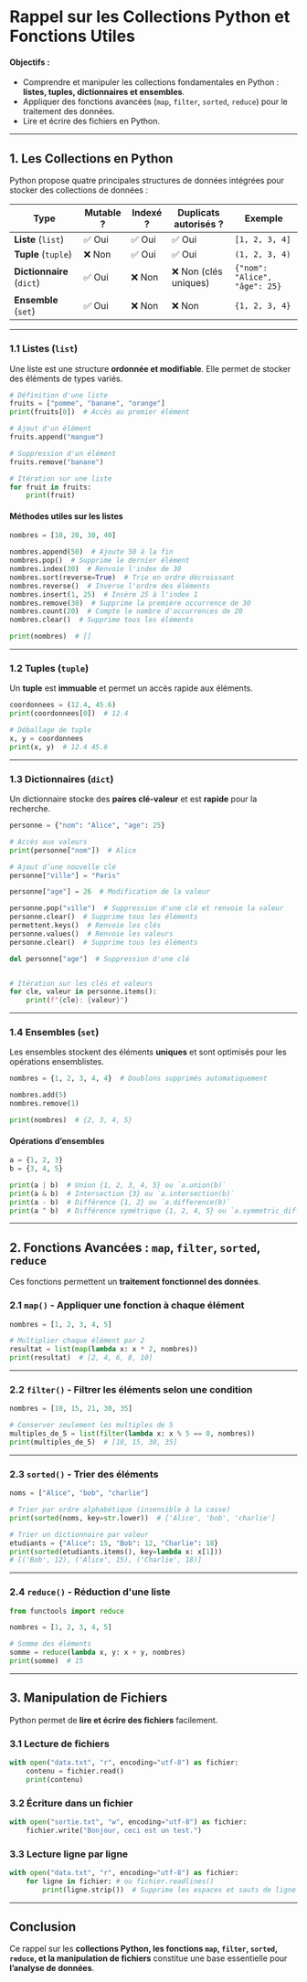 # Rappel sur les Collections Python et Fonctions Utiles

#### Objectifs :
- Comprendre et manipuler les collections fondamentales en Python : **listes, tuples, dictionnaires et ensembles**.
- Appliquer des fonctions avancées (`map`, `filter`, `sorted`, `reduce`) pour le traitement des données.
- Lire et écrire des fichiers en Python.

---

## 1. Les Collections en Python
Python propose quatre principales structures de données intégrées pour stocker des collections de données :

| Type         | Mutable ? | Indexé ? | Duplicats autorisés ? | Exemple |
|-------------|----------|----------|---------------------|---------|
| **Liste** (`list`) | ✅ Oui | ✅ Oui | ✅ Oui | `[1, 2, 3, 4]` |
| **Tuple** (`tuple`) | ❌ Non | ✅ Oui | ✅ Oui | `(1, 2, 3, 4)` |
| **Dictionnaire** (`dict`) | ✅ Oui | ❌ Non | ❌ Non (clés uniques) | `{"nom": "Alice", "âge": 25}` |
| **Ensemble** (`set`) | ✅ Oui | ❌ Non | ❌ Non | `{1, 2, 3, 4}` |

---

### 1.1 Listes (`list`)
Une liste est une structure **ordonnée et modifiable**. Elle permet de stocker des éléments de types variés.

```python
# Définition d'une liste
fruits = ["pomme", "banane", "orange"]
print(fruits[0])  # Accès au premier élément

# Ajout d'un élément
fruits.append("mangue")

# Suppression d'un élément
fruits.remove("banane")

# Itération sur une liste
for fruit in fruits:
    print(fruit)
```

#### Méthodes utiles sur les listes
```python
nombres = [10, 20, 30, 40]

nombres.append(50)  # Ajoute 50 à la fin
nombres.pop()  # Supprime le dernier élément
nombres.index(30)  # Renvoie l'index de 30
nombres.sort(reverse=True)  # Trie en ordre décroissant
nombres.reverse()  # Inverse l'ordre des éléments
nombres.insert(1, 25)  # Insère 25 à l'index 1
nombres.remove(30)  # Supprime la première occurrence de 30
nombres.count(20)  # Compte le nombre d'occurrences de 20
nombres.clear()  # Supprime tous les éléments

print(nombres)  # []
```

---

### 1.2 Tuples (`tuple`)
Un **tuple** est **immuable** et permet un accès rapide aux éléments.

```python
coordonnees = (12.4, 45.6)
print(coordonnees[0])  # 12.4

# Déballage de tuple
x, y = coordonnees
print(x, y)  # 12.4 45.6
```

---

### 1.3 Dictionnaires (`dict`)
Un dictionnaire stocke des **paires clé-valeur** et est **rapide** pour la recherche.

```python
personne = {"nom": "Alice", "age": 25}

# Accès aux valeurs
print(personne["nom"])  # Alice

# Ajout d’une nouvelle clé
personne["ville"] = "Paris"

personne["age"] = 26  # Modification de la valeur

personne.pop("ville")  # Suppression d'une clé et renvoie la valeur
personne.clear()  # Supprime tous les éléments
permettent.keys()  # Renvoie les clés
personne.values()  # Renvoie les valeurs
personne.clear()  # Supprime tous les éléments

del personne["age"]  # Suppression d'une clé


# Itération sur les clés et valeurs
for cle, valeur in personne.items():
    print(f"{cle}: {valeur}")
```

---

### 1.4 Ensembles (`set`)
Les ensembles stockent des éléments **uniques** et sont optimisés pour les opérations ensemblistes.

```python
nombres = {1, 2, 3, 4, 4}  # Doublons supprimés automatiquement

nombres.add(5)
nombres.remove(1)

print(nombres)  # {2, 3, 4, 5}
```

#### Opérations d’ensembles
```python
a = {1, 2, 3}
b = {3, 4, 5}

print(a | b)  # Union {1, 2, 3, 4, 5} ou `a.union(b)`
print(a & b)  # Intersection {3} ou `a.intersection(b)`
print(a - b)  # Différence {1, 2} ou `a.difference(b)`
print(a ^ b)  # Différence symétrique {1, 2, 4, 5} ou `a.symmetric_difference(b)`
```

---

## 2. Fonctions Avancées : `map`, `filter`, `sorted`, `reduce`

Ces fonctions permettent un **traitement fonctionnel des données**.

### 2.1 `map()` - Appliquer une fonction à chaque élément
```python
nombres = [1, 2, 3, 4, 5]

# Multiplier chaque élément par 2
resultat = list(map(lambda x: x * 2, nombres))
print(resultat)  # [2, 4, 6, 8, 10]
```

---

### 2.2 `filter()` - Filtrer les éléments selon une condition
```python
nombres = [10, 15, 21, 30, 35]

# Conserver seulement les multiples de 5
multiples_de_5 = list(filter(lambda x: x % 5 == 0, nombres))
print(multiples_de_5)  # [10, 15, 30, 35]
```

---

### 2.3 `sorted()` - Trier des éléments
```python
noms = ["Alice", "bob", "charlie"]

# Trier par ordre alphabétique (insensible à la casse)
print(sorted(noms, key=str.lower))  # ['Alice', 'bob', 'charlie']

# Trier un dictionnaire par valeur
etudiants = {"Alice": 15, "Bob": 12, "Charlie": 18}
print(sorted(etudiants.items(), key=lambda x: x[1]))  
# [('Bob', 12), ('Alice', 15), ('Charlie', 18)]
```

---

### 2.4 `reduce()` - Réduction d'une liste
```python
from functools import reduce

nombres = [1, 2, 3, 4, 5]

# Somme des éléments
somme = reduce(lambda x, y: x + y, nombres)
print(somme)  # 15
```

---

## 3. Manipulation de Fichiers
Python permet de **lire et écrire des fichiers** facilement.

### 3.1 Lecture de fichiers
```python
with open("data.txt", "r", encoding="utf-8") as fichier:
    contenu = fichier.read()
    print(contenu)
```

### 3.2 Écriture dans un fichier
```python
with open("sortie.txt", "w", encoding="utf-8") as fichier:
    fichier.write("Bonjour, ceci est un test.")
```

### 3.3 Lecture ligne par ligne
```python
with open("data.txt", "r", encoding="utf-8") as fichier:
    for ligne in fichier: # ou fichier.readlines()
        print(ligne.strip())  # Supprime les espaces et sauts de ligne
```

---

## Conclusion
Ce rappel sur les **collections Python, les fonctions `map`, `filter`, `sorted`, `reduce`, et la manipulation de fichiers** constitue une base essentielle pour **l’analyse de données**.